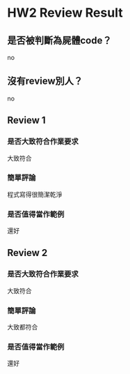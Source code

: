 



# HW2 Review Result

## 是否被判斷為屍體code？


no
## 沒有review別人？


no
## Review 1

### 是否大致符合作業要求


大致符合
### 簡單評論


程式寫得很簡潔乾淨
### 是否值得當作範例


還好
## Review 2

### 是否大致符合作業要求


大致符合
### 簡單評論


大致都符合
### 是否值得當作範例


還好